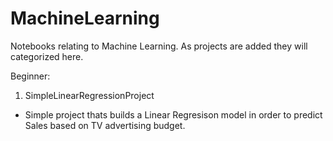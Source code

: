 # MachineLearning
Notebooks relating to Machine Learning. As projects are added they will categorized here.

Beginner:

1. SimpleLinearRegressionProject
  -  Simple project thats builds a Linear Regresison model in order to predict Sales based on TV advertising budget.

